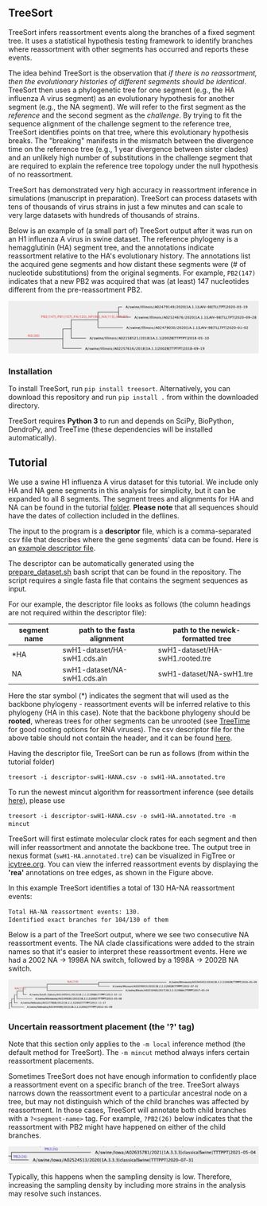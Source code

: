 ## TreeSort ##
TreeSort infers reassortment events along the branches of a fixed segment tree.
It uses a statistical hypothesis testing framework to identify branches where reassortment with other segments has occurred and reports these events.

The idea behind TreeSort is the observation that *if there is no reassortment, then the evolutionary histories of different segments should be identical*. TreeSort then uses a phylogenetic tree for one segment (e.g., the HA influenza A virus segment) as an evolutionary hypothesis for another segment (e.g., the NA segment). We will refer to the first segment as the *reference* and the second segment as the *challenge*. By trying to fit the sequence alignment of the challenge segment to the reference tree, TreeSort identifies points on that tree, where this evolutionary hypothesis breaks. The "breaking" manifests in the mismatch between the divergence time on the reference tree (e.g., 1 year divergence between sister clades) and an unlikely high number of substitutions in the challenge segment that are required to explain the reference tree topology under the null hypothesis of no reassortment.

TreeSort has demonstrated very high accuracy in reassortment inference in simulations (manuscript in preparation). TreeSort can process datasets with tens of thousands of virus strains in just a few minutes and can scale to very large datasets with hundreds of thousands of strains.

Below is an example of (a small part of) TreeSort output after it was run on an H1 influenza A virus in swine dataset. The reference phylogeny is a hemagglutinin (HA) segment tree, and the annotations indicate reassortment relative to the HA's evolutionary history. The annotations list the acquired gene segments and how distant these segments were (# of nucleotide substitutions) from the original segments. For example, `PB2(147)` indicates that a new PB2 was acquired that was (at least) 147 nucleotides different from the pre-reassortment PB2.
<center>
<img src="tutorial/figures/swH1-reassortment-ex1.png">
</center>

### Installation ###
To install TreeSort, run `pip install treesort`. Alternatively, you can download this repository and run `pip install .` from within the downloaded directory.

TreeSort requires **Python 3** to run and depends on SciPy, BioPython, DendroPy, and TreeTime (these dependencies will be installed automatically).

## Tutorial ##
We use a swine H1 influenza A virus dataset for this tutorial. We include only HA and NA gene segments in this analysis for simplicity, but it can be expanded to all 8 segments. The segment trees and alignments for HA and NA can be found in the tutorial [folder](tutorial/swH1-dataset/). **Please note** that all sequences should have the dates of collection included in the deflines.

The input to the program is a **descriptor** file, which is a comma-separated csv file that describes where the gene segments' data can be found. Here is an [example descriptor file](examples/descriptor-huH1N1-wgs.csv).

The descriptor can be automatically generated using the [prepare_dataset.sh](prepare_dataset.sh) bash script that can be found in the repository. The script requires a single fasta file that contains the segment sequences as input.

For our example, the descriptor file looks as follows (the column headings are not required within the descriptor file):

| segment name | path to the fasta alignment | path to the newick-formatted tree |
| --- | --- | --- |
| *HA | swH1-dataset/HA-swH1.cds.aln | swH1-dataset/HA-swH1.rooted.tre |
| NA | swH1-dataset/NA-swH1.cds.aln | swH1-dataset/NA-swH1.tre |


Here the star symbol (\*) indicates the segment that will used as the backbone phylogeny - reassortment events will be inferred relative to this phylogeny (HA in this case). Note that the backbone phylogeny should be **rooted**, whereas trees for other segments can be unrooted (see [TreeTime](https://github.com/neherlab/treetime) for good rooting options for RNA viruses).
The csv descriptor file for the above table should not contain the header, and it can be found [here](tutorial/descriptor-swH1-HANA.csv).

Having the descriptor file, TreeSort can be run as follows (from within the tutorial folder)
```
treesort -i descriptor-swH1-HANA.csv -o swH1-HA.annotated.tre
```
To run the newest mincut algorithm for reassortment inference (see details [here](https://github.com/flu-crew/TreeSort/releases/tag/0.3.0)), please use
```
treesort -i descriptor-swH1-HANA.csv -o swH1-HA.annotated.tre -m mincut
```

TreeSort will first estimate molecular clock rates for each segment and then will infer reassortment and annotate the backbone tree. The output tree in nexus format (`swH1-HA.annotated.tre`) can be visualized in FigTree or [icytree.org](https://icytree.org/). You can view the inferred reassortment events by displaying the **'rea'** annotations on tree edges, as shown in the Figure above.

In this example TreeSort identifies a total of 130 HA-NA reassortment events:
```
Total HA-NA reassortment events: 130.
Identified exact branches for 104/130 of them
```

Below is a part of the TreeSort output, where we see two consecutive NA reassortment events. The NA clade classifications were added to the strain names so that it's easier to interpret these reassortment events. Here we had a 2002 NA -> 1998A NA switch, followed by a 1998A -> 2002B NA switch.
<center>
<img src="tutorial/figures/swH1-reassortment-ex4.png">
</center>

### Uncertain reassortment placement (the '?' tag) ###
Note that this section only applies to the `-m local` inference method (the default method for TreeSort). The `-m mincut` method always infers certain reassortment placements.

Sometimes TreeSort does not have enough information to confidently place a reassortment event on a specific branch of the tree. TreeSort always narrows down the reassortment event to a particular ancestral node on a tree, but may not distinguish which of the child branches was affected by reassortment. In those cases, TreeSort will annotate both child branches with a `?<segment-name>` tag. For example, `?PB2(26)` below indicates that the reassortment with PB2 might have happened on either of the child branches.

<center>
<img src="tutorial/figures/swH1-reassortment-ex3.png">
</center>

Typically, this happens when the sampling density is low. Therefore, increasing the sampling density by including more strains in the analysis may resolve such instances.
